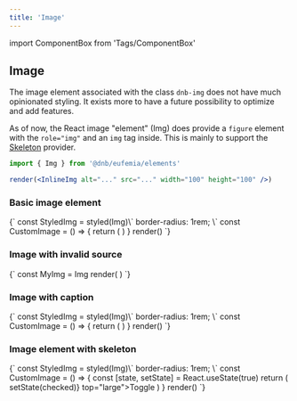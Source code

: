 ```yaml
---
title: 'Image'
---
```


import ComponentBox from 'Tags/ComponentBox'

## Image

The image element associated with the class `dnb-img` does not have much opinionated styling. It exists more to have a future possibility to optimize and add features.

As of now, the React image "element" (Img) does provide a `figure` element with the `role="img"` and an `img` tag inside. This is mainly to support the [Skeleton](/uilib/components/skeleton) provider.

```jsx
import { Img } from '@dnb/eufemia/elements'

render(<InlineImg alt="..." src="..." width="100" height="100" />)
```

### Basic image element

<ComponentBox data-visual-test="image-plain" useRender hideCode>
{`
const StyledImg = styled(Img)\`
  border-radius: 1rem;
\`
const CustomImage = () => {
	return (
    <StyledImg
      width="100"
      height="100"
      alt="DNB logo"
      src="/android-chrome-192x192.png"
    />
	)
}
render(<CustomImage />)
`}
</ComponentBox>

### Image with invalid source

<ComponentBox data-visual-test="image-no-source" useRender hideCode>
{`
const MyImg = Img
render(
  <MyImg
    width="100"
    height="100"
    alt="Alt text"
    src="https://invalid"
  />
)
`}
</ComponentBox>

### Image with caption

<ComponentBox data-visual-test="image-caption" useRender hideCode>
{`
const StyledImg = styled(Img)\`
  border-radius: 1rem;
\`
const CustomImage = () => {
	return (
    <StyledImg
      width="100"
      height="100"
      alt="Alt text"
      caption="Caption text"
      src="/android-chrome-192x192.png"
    />
	)
}
render(<CustomImage />)
`}
</ComponentBox>

### Image element with skeleton

<ComponentBox data-visual-test="image-skeleton" useRender>
{`
const StyledImg = styled(Img)\`
  border-radius: 1rem;
\`
const CustomImage = () => {
	const [state, setState] = React.useState(true)
	return (
    <Skeleton show={state}>
      <StyledImg
        width="100"
        height="100"
        alt="DNB logo"
        src="/android-chrome-192x192.png"
      />
      <br />
      <Skeleton.Exclude>
        <ToggleButton checked={state} on_change={({ checked }) => setState(checked)} top="large">Toggle</ToggleButton>
      </Skeleton.Exclude>
    </Skeleton>
	)
}
render(<CustomImage />)
`}
</ComponentBox>
